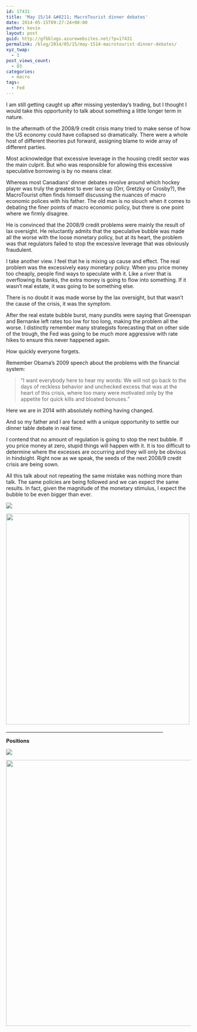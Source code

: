 ```yaml
---
id: 17431
title: 'May 15/14 &#8211; MacroTourist dinner debates'
date: 2014-05-15T09:27:24+00:00
author: kevin
layout: post
guid: http://gfbblogs.azurewebsites.net/?p=17431
permalink: /blog/2014/05/15/may-1514-macrotourist-dinner-debates/
xyz_twap:
  - 1
post_views_count:
  - 83
categories:
  - macro
tags:
  - Fed
---
```

I am still getting caught up after missing yesterday&#8217;s trading, but I thought I would take this opportunity to talk about something a little longer term in nature.

In the aftermath of the 2008/9 credit crisis many tried to make sense of how the US economy could have collapsed so dramatically. There were a whole host of different theories put forward, assigning blame to wide array of different parties. 

Most acknowledge that excessive leverage in the housing credit sector was the main culprit. But who was responsible for allowing this excessive speculative borrowing is by no means clear. 

Whereas most Canadians&#8217; dinner debates revolve around which hockey player was truly the greatest to ever lace up (Orr, Gretzky or Crosby?), the MacroTourist often finds himself discussing the nuances of macro economic polices with his father. The old man is no slouch when it comes to debating the finer points of macro economic policy, but there is one point where we firmly disagree.

He is convinced that the 2008/9 credit problems were mainly the result of lax oversight. He reluctantly admits that the speculative bubble was made all the worse with the loose monetary policy, but at its heart, the problem was that regulators failed to stop the excessive leverage that was obviously fraudulent.

I take another view. I feel that he is mixing up cause and effect. The real problem was the excessively easy monetary policy. When you price money too cheaply, people find ways to speculate with it. Like a river that is overflowing its banks, the extra money is going to flow into something. If it wasn&#8217;t real estate, it was going to be something else.

There is no doubt it was made worse by the lax oversight, but that wasn&#8217;t the cause of the crisis, it was the symptom.

After the real estate bubble burst, many pundits were saying that Greenspan and Bernanke left rates too low for too long, making the problem all the worse. I distinctly remember many strategists forecasting that on other side of the trough, the Fed was going to be much more aggressive with rate hikes to ensure this never happened again.

How quickly everyone forgets.

Remember Obama&#8217;s 2009 speech about the problems with the financial system:

> &#8220;I want everybody here to hear my words: We will not go back to the days of reckless behavior and unchecked excess that was at the heart of this crisis, where too many were motivated only by the appetite for quick kills and bloated bonuses.&#8221;

Here we are in 2014 with absolutely nothing having changed.

And so my father and I are faced with a unique opportunity to settle our dinner table debate in real time. 

I contend that no amount of regulation is going to stop the next bubble. If you price money at zero, stupid things will happen with it. It is too difficult to determine where the excesses are occurring and they will only be obvious in hindsight. Right now as we speak, the seeds of the next 2008/9 credit crisis are being sown. 

All this talk about not repeating the same mistake was nothing more than talk. The same policies are being followed and we can expect the same results. In fact, given the magnitude of the monetary stimulus, I expect the bubble to be even bigger than ever.


  <img src="http://themacrotourist.com/pictures/Azure/HistoryMay1514.png"><img class="size-full wp-image-14271" style="padding-top: 1.0em;padding-bottom: 0.5em;" style="margin:30px auto;display:block;" src="http://themacrotourist.com/pictures/Azure/HistoryMay1514.png" width="500" height="575">

<hr size="3" width="85%" />

**Positions**


  <img src="http://themacrotourist.com/pictures/Azure/PositionsMay1514.png"><img class="size-full wp-image-14271" style="padding-top: 1.0em;padding-bottom: 0.5em;" style="margin:30px auto;display:block;" src="http://themacrotourist.com/pictures/Azure/PositionsMay1514.png" width="600" height="725"></p>